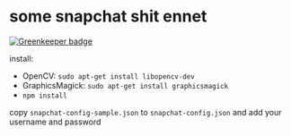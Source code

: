 # some snapchat shit ennet

[![Greenkeeper badge](https://badges.greenkeeper.io/zaccolley/snapchat-experiments.svg)](https://greenkeeper.io/)

install:
	
+ OpenCV: `sudo apt-get install libopencv-dev`
+ GraphicsMagick: `sudo apt-get install graphicsmagick`
+ `npm install`

copy `snapchat-config-sample.json` to `snapchat-config.json` and add your username and password